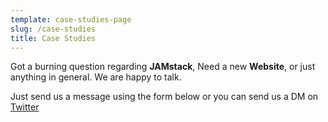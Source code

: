 ```yaml
---
template: case-studies-page
slug: /case-studies
title: Case Studies
---
```


Got a burning question regarding **JAMstack**, Need a new **Website**, or just anything in general. We are happy to talk.

Just send us a message using the form below or you can send us a DM on [Twitter](https://twitter.com/stackrole)
